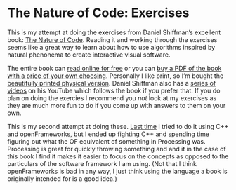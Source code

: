 # The Nature of Code: Exercises

This is my attempt at doing the exercises from Daniel Shiffman’s excellent book: [The Nature of Code](http://natureofcode.com). Reading it and working through the exercises seems like a great way to learn about how to use algorithms inspired by natural phenonema to create interactive visual software.

The entire book can [read online for free](http://natureofcode.com/book/) or you can [buy a PDF of the book with a price of your own choosing](http://natureofcode.com). Personally I like print, so I’m bought the [beautifully printed physical version](https://www.createspace.com/4068419). Daniel Shiffman also has a [series of videos](https://www.youtube.com/watch?v=6vX8wT1G798&list=PLRqwX-V7Uu6YVljJvFRCyRM6mmF5wMPeE&index=1) on his YouTube which follows the book if you prefer that. If you do plan on doing the exercies I recommend you *not* look at my exercises as they are much more fun to do if you come up with answers to them on your own.

This is my second attempt at doing these. [Last time](https://github.com/torbjornlunde/The-Nature-of-Code-in-openFrameworks) I tried to do it using C++ and openFrameworks, but I ended up fighting C++ and spending time figuring out what the OF equivalent of something in Processing was. Processing is great for quickly throwing something and and it in the case of this book I find it makes it easier to focus on the concepts as opposed to the particulars of the software framework I am using. (Not that I think openFrameworks is bad in any way, I just think using the language a book is originally intended for is a good idea.)